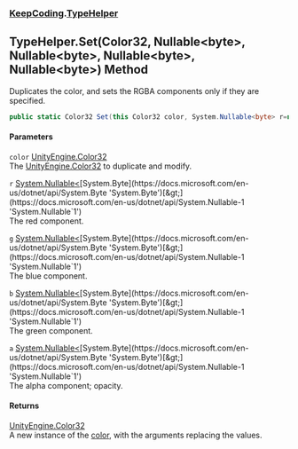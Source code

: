 ### [KeepCoding](KeepCoding.md 'KeepCoding').[TypeHelper](KeepCoding_TypeHelper.md 'KeepCoding.TypeHelper')
## TypeHelper.Set(Color32, Nullable&lt;byte&gt;, Nullable&lt;byte&gt;, Nullable&lt;byte&gt;, Nullable&lt;byte&gt;) Method
Duplicates the color, and sets the RGBA components only if they are specified.  
```csharp
public static Color32 Set(this Color32 color, System.Nullable<byte> r=null, System.Nullable<byte> g=null, System.Nullable<byte> b=null, System.Nullable<byte> a=null);
```
#### Parameters
<a name='KeepCoding_TypeHelper_Set(Color32_System_Nullable_byte__System_Nullable_byte__System_Nullable_byte__System_Nullable_byte_)_color'></a>
`color` [UnityEngine.Color32](https://docs.microsoft.com/en-us/dotnet/api/UnityEngine.Color32 'UnityEngine.Color32')  
The [UnityEngine.Color32](https://docs.microsoft.com/en-us/dotnet/api/UnityEngine.Color32 'UnityEngine.Color32') to duplicate and modify.
  
<a name='KeepCoding_TypeHelper_Set(Color32_System_Nullable_byte__System_Nullable_byte__System_Nullable_byte__System_Nullable_byte_)_r'></a>
`r` [System.Nullable&lt;](https://docs.microsoft.com/en-us/dotnet/api/System.Nullable-1 'System.Nullable`1')[System.Byte](https://docs.microsoft.com/en-us/dotnet/api/System.Byte 'System.Byte')[&gt;](https://docs.microsoft.com/en-us/dotnet/api/System.Nullable-1 'System.Nullable`1')  
The red component.
  
<a name='KeepCoding_TypeHelper_Set(Color32_System_Nullable_byte__System_Nullable_byte__System_Nullable_byte__System_Nullable_byte_)_g'></a>
`g` [System.Nullable&lt;](https://docs.microsoft.com/en-us/dotnet/api/System.Nullable-1 'System.Nullable`1')[System.Byte](https://docs.microsoft.com/en-us/dotnet/api/System.Byte 'System.Byte')[&gt;](https://docs.microsoft.com/en-us/dotnet/api/System.Nullable-1 'System.Nullable`1')  
The blue component.
  
<a name='KeepCoding_TypeHelper_Set(Color32_System_Nullable_byte__System_Nullable_byte__System_Nullable_byte__System_Nullable_byte_)_b'></a>
`b` [System.Nullable&lt;](https://docs.microsoft.com/en-us/dotnet/api/System.Nullable-1 'System.Nullable`1')[System.Byte](https://docs.microsoft.com/en-us/dotnet/api/System.Byte 'System.Byte')[&gt;](https://docs.microsoft.com/en-us/dotnet/api/System.Nullable-1 'System.Nullable`1')  
The green component.
  
<a name='KeepCoding_TypeHelper_Set(Color32_System_Nullable_byte__System_Nullable_byte__System_Nullable_byte__System_Nullable_byte_)_a'></a>
`a` [System.Nullable&lt;](https://docs.microsoft.com/en-us/dotnet/api/System.Nullable-1 'System.Nullable`1')[System.Byte](https://docs.microsoft.com/en-us/dotnet/api/System.Byte 'System.Byte')[&gt;](https://docs.microsoft.com/en-us/dotnet/api/System.Nullable-1 'System.Nullable`1')  
The alpha component; opacity.
  
#### Returns
[UnityEngine.Color32](https://docs.microsoft.com/en-us/dotnet/api/UnityEngine.Color32 'UnityEngine.Color32')  
A new instance of the [color](KeepCoding_TypeHelper_Set(Color32_System_Nullable_byte__System_Nullable_byte__System_Nullable_byte__System_Nullable_byte_).md#KeepCoding_TypeHelper_Set(Color32_System_Nullable_byte__System_Nullable_byte__System_Nullable_byte__System_Nullable_byte_)_color 'KeepCoding.TypeHelper.Set(Color32, System.Nullable&lt;byte&gt;, System.Nullable&lt;byte&gt;, System.Nullable&lt;byte&gt;, System.Nullable&lt;byte&gt;).color'), with the arguments replacing the values.
